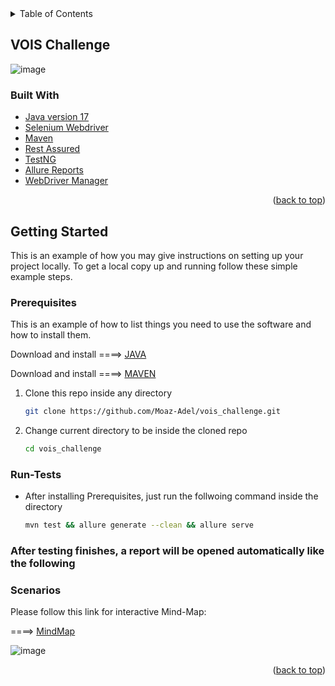 <div id="top"></div>

<!-- TABLE OF CONTENTS -->
<details>
  <summary>Table of Contents</summary>
  <ol>
    <li>
      <a href="#About-the-Challenge">About The Challenge</a>
      <ul>
        <li><a href="#built-with">Built With</a></li>
      </ul>
    </li>
    <li>
      <a href="#getting-started">Getting Started</a>
      <ul>
        <li><a href="#prerequisites">Prerequisites</a></li>
        <li><a href="#Run-Tests">Run Tests</a></li>
      </ul>
    </li>
  </ol>
</details>



<!-- ABOUT THE PROJECT -->
## VOIS Challenge

![image](https://user-images.githubusercontent.com/66737098/153053941-a3c0cccc-bfce-47f7-a477-7acc25ae82ed.png)


### Built With

* [Java version 17](https://https://www.java.com/)
* [Selenium Webdriver](https://www.selenium.dev/)
* [Maven](https://maven.apache.org/)
* [Rest Assured](https://rest-assured.io/)
* [TestNG](https://testng.org/)
* [Allure Reports](https://docs.qameta.io/)
* [WebDriver Manager](https://github.com/bonigarcia/webdrivermanager)

<p align="right">(<a href="#top">back to top</a>)</p>



<!-- GETTING STARTED -->
## Getting Started

This is an example of how you may give instructions on setting up your project locally.
To get a local copy up and running follow these simple example steps.

### Prerequisites

This is an example of how to list things you need to use the software and how to install them.

Download and install  ====> [JAVA](https://www.digitalocean.com/community/tutorials/how-to-install-java-with-apt-on-ubuntu-18-04)

Download and install  ====> [MAVEN](https://maven.apache.org/install.html)


1. Clone this repo inside any directory
   ```sh
   git clone https://github.com/Moaz-Adel/vois_challenge.git
   ```
2. Change current directory to be inside the cloned repo
   ```sh
   cd vois_challenge
   ```

### Run-Tests
* After installing Prerequisites, just run the follwoing command inside the directory

   ```sh
   mvn test && allure generate --clean && allure serve
   ```
   
### After testing finishes, a report will be opened automatically like the following

   
   
### Scenarios

Please follow this link for interactive Mind-Map:

   ====>  [MindMap](https://coggle.it/diagram/YgKgtTieqDCciCC_/t/automationpractice)
   
   ![image](https://user-images.githubusercontent.com/66737098/153052818-920b117f-e387-4e91-96ba-6ea4d5a0fb4a.png)

<p align="right">(<a href="#top">back to top</a>)</p>

